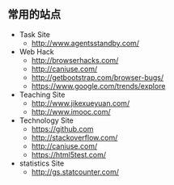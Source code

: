 ## 常用的站点
* Task Site 
	- <http://www.agentsstandby.com/>
* Web Hack
	- <http://browserhacks.com/>
	- <http://caniuse.com/>
	- <http://getbootstrap.com/browser-bugs/>
	- <https://www.google.com/trends/explore>
* Teaching Site
	- <http://www.jikexueyuan.com/>
	- <http://www.imooc.com/>
* Technology Site
	- <https://github.com>
	- <http://stackoverflow.com/>
	- <http://caniuse.com/>
	- <https://html5test.com/>
* statistics Site
	- <http://gs.statcounter.com/>
